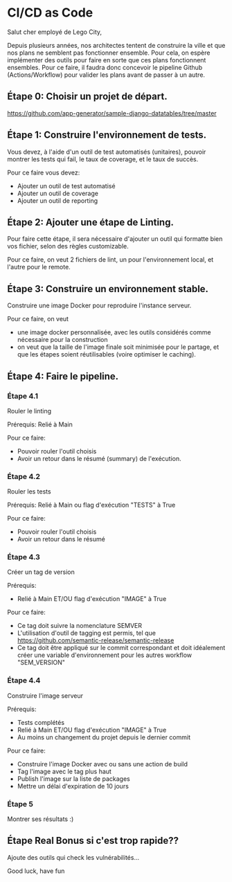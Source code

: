# CI/CD as Code
Salut cher employé de Lego City,

Depuis plusieurs années, nos architectes tentent de construire la ville et que nos plans ne semblent pas fonctionner ensemble.
Pour cela, on espère implémenter des outils pour faire en sorte que ces plans fonctionnent ensembles.
Pour ce faire, il faudra donc concevoir le pipeline Github (Actions/Workflow) pour valider les plans avant de passer à un autre.

## Étape 0: Choisir un projet de départ.

https://github.com/app-generator/sample-django-datatables/tree/master 

## Étape 1: Construire l'environnement de tests.
Vous devez, à l'aide d'un outil de test automatisés (unitaires), pouvoir montrer les tests qui fail, le taux de coverage, et le taux de succès.

Pour ce faire vous devez:
- Ajouter un outil de test automatisé
- Ajouter un outil de coverage
- Ajouter un outil de reporting


## Étape 2: Ajouter une étape de Linting.
Pour faire cette étape, il sera nécessaire d'ajouter un outil qui formatte bien vos fichier, selon des règles customizable.

Pour ce faire, on veut 2 fichiers de lint, un pour l'environnement local, et l'autre pour le remote.


## Étape 3: Construire un environnement stable.
Construire une image Docker pour reproduire l'instance serveur.

Pour ce faire, on veut
- une image docker personnalisée, avec les outils considérés comme nécessaire pour la construction
- on veut que la taille de l'image finale soit minimisée pour le partage, et que les étapes soient réutilisables (voire optimiser le caching).

## Étape 4: Faire le pipeline.

### Étape 4.1
Rouler le linting

Prérequis: Relié à Main

Pour ce faire: 
- Pouvoir rouler l'outil choisis
- Avoir un retour dans le résumé (summary) de l'exécution.

### Étape 4.2
Rouler les tests

Prérequis: Relié à Main ou flag d'exécution "TESTS" à True

Pour ce faire:
- Pouvoir rouler l'outil choisis
- Avoir un retour dans le résumé

### Étape 4.3
Créer un tag de version

Prérequis:
- Relié à Main ET/OU flag d'exécution "IMAGE" à True

Pour ce faire:
- Ce tag doit suivre la nomenclature SEMVER
- L'utilisation d'outil de tagging est permis, tel que https://github.com/semantic-release/semantic-release
- Ce tag doit être appliqué sur le commit correspondant et doit idéalement créer une variable d'environnement pour les autres workflow "SEM_VERSION"

### Étape 4.4
Construire l'image serveur

Prérequis: 
- Tests complétés
- Relié à Main ET/OU flag d'exécution "IMAGE" à True
- Au moins un changement du projet depuis le dernier commit

Pour ce faire:
- Construire l'image Docker avec ou sans une action de build
- Tag l'image avec le tag plus haut
- Publish l'image sur la liste de packages
- Mettre un délai d'expiration de 10 jours

### Étape 5
Montrer ses résultats :)

## Étape Real Bonus si c'est trop rapide??
Ajoute des outils qui check les vulnérabilités...


Good luck, have fun